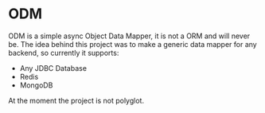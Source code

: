 # ODM

ODM is a simple async Object Data Mapper, it is not a ORM and will never be. The idea behind this project was to make
a generic data mapper for any backend, so currently it supports:

* Any JDBC Database
* Redis
* MongoDB

At the moment the project is not polyglot.

